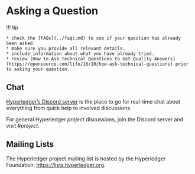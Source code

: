 # Asking a Question

!!! tip

    * check the [FAQs](../faqs.md) to see if your question has already been asked.
    * make sure you provide all relevant details.
    * include information about what you have already tried.
    * review [How to Ask Technical Questions to Get Quality Answers](https://opensource.com/life/16/10/how-ask-technical-questions) prior to asking your question.

## Chat
[Hyperledger’s Discord server](https://discord.gg/hyperledger) is the place to go for real-time chat about everything from quick help to involved discussions.

For general Hyperledger _project_ discussions, join the Discord server and visit #_project_.

## Mailing Lists
The Hyperledger project mailing list is hosted by the Hyperledger Foundation: https://lists.hyperledger.org. 


